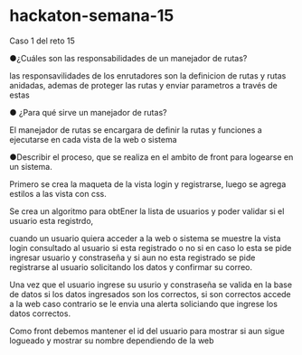 # hackaton-semana-15
Caso 1 del reto 15

●¿Cuáles son las responsabilidades de un manejador de rutas?

las responsavilidades de los enrutadores son la definicion de rutas y rutas anidadas, ademas de proteger las rutas y enviar parametros a través de estas


● ¿Para qué sirve un manejador de rutas?


El manejador de rutas se encargara de  definir la rutas y funciones a ejecutarse en cada vista de la web o sistema

●Describir el proceso, que se realiza en el ambito de front para logearse en un sistema.


Primero se crea la maqueta de la vista login y registrarse, luego se agrega estilos a las vista con css.

Se crea un algoritmo para obtEner la lista de usuarios y poder validar si el usuario esta registrdo, 

cuando un usuario quiera acceder a la web o sistema se muestre la vista login  consultado al usuario si esta registrado o no si en caso lo esta se pide ingresar usuario y constraseña y si aun no esta registrado se pide registrarse al usuario solicitando los datos y confirmar su correo.

Una vez que el usuario ingrese su usurio y constraseña  se valida en la base de datos si los datos ingresados son los correctos, si son correctos accede a la web caso contrario se le envia una alerta soliciando que ingrese los datos correctos. 

Como front debemos mantener el id del usuario para mostrar si aun sigue logueado y mostrar su nombre dependiendo de la web
